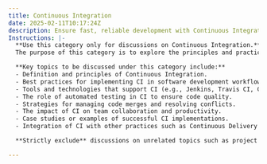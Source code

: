 ```yaml
---
title: Continuous Integration
date: 2025-02-11T10:17:24Z
description: Ensure fast, reliable development with Continuous Integration (CI). Merge code frequently, detect errors early, and maintain a healthy codebase.
Instructions: |-
  **Use this category only for discussions on Continuous Integration.**  
  The purpose of this category is to explore the principles and practices of Continuous Integration (CI) within software development, focusing on the integration of code changes into a shared repository frequently to enhance collaboration, reduce integration problems, and ensure a reliable codebase.

  **Key topics to be discussed under this category include:**
  - Definition and principles of Continuous Integration.
  - Best practices for implementing CI in software development workflows.
  - Tools and technologies that support CI (e.g., Jenkins, Travis CI, CircleCI).
  - The role of automated testing in CI to ensure code quality.
  - Strategies for managing code merges and resolving conflicts.
  - The impact of CI on team collaboration and productivity.
  - Case studies or examples of successful CI implementations.
  - Integration of CI with other practices such as Continuous Delivery and DevOps.

  **Strictly exclude** discussions on unrelated topics such as project management methodologies outside of CI, personal opinions on software development, or any misinterpretations of CI principles that do not align with established theories and practices.

---
```


